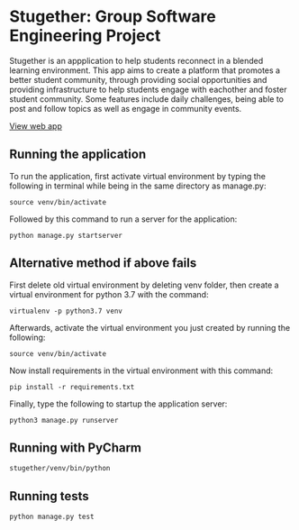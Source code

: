 # Stugether: Group Software Engineering Project

Stugether is an appplication to help students reconnect in a blended learning environment. This app aims to create a platform that promotes a better student community, through providing social opportunities and providing infrastructure to help students engage with eachother and foster student community. Some features include daily challenges, being able to post and follow topics as well as engage in community events.

[View web app](http://b0344adf-eu-gb.lb.appdomain.cloud:8080/)

## Running the application
To run the application, first activate virtual environment by typing the following in terminal while being in the same directory as manage.py:
```console
source venv/bin/activate
```
Followed by this command to run a server for the application:
```console
python manage.py startserver 
```
## Alternative method if above fails

First delete old virtual environment by deleting venv folder, then create a 
virtual environment for python 3.7 with the command:
```console
virtualenv -p python3.7 venv
```
Afterwards, activate the virtual environment you just created by running the
following:
```console
source venv/bin/activate
```
Now install requirements in the virtual environment with this command:
```console
pip install -r requirements.txt
```
Finally, type the following to startup the application server:
```console
python3 manage.py runserver
```
## Running with PyCharm
```console
stugether/venv/bin/python
```
## Running tests
```console
python manage.py test
```
